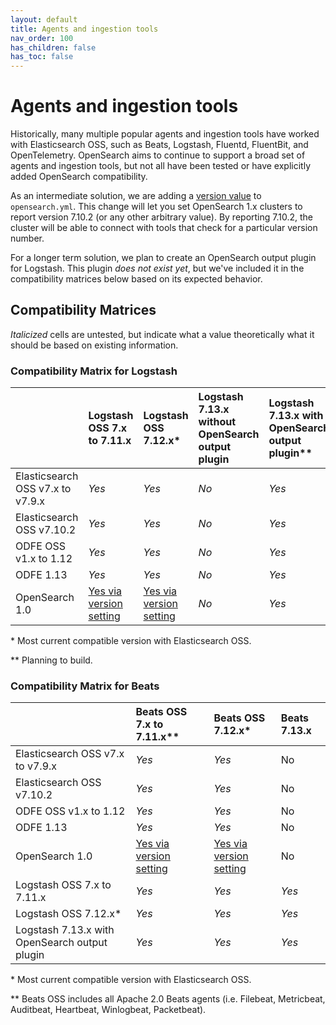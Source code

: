 ```yaml
---
layout: default
title: Agents and ingestion tools
nav_order: 100
has_children: false
has_toc: false
---
```


# Agents and ingestion tools

Historically, many multiple popular agents and ingestion tools have worked with Elasticsearch OSS, such as Beats, Logstash, Fluentd, FluentBit, and OpenTelemetry. OpenSearch aims to continue to support a broad set of agents and ingestion tools, but not all have been tested or have explicitly added OpenSearch compatibility.

As an intermediate solution, we are adding a [version value](https://github.com/opensearch-project/OpenSearch/issues/693) to `opensearch.yml`. This change will let you set OpenSearch 1.x clusters to report version 7.10.2 (or any other arbitrary value). By reporting 7.10.2, the cluster will be able to connect with tools that check for a particular version number.

For a longer term solution, we plan to create an OpenSearch output plugin for Logstash. This plugin *does not exist yet*, but we've included it in the compatibility matrices below based on its expected behavior.


## Compatibility Matrices

*Italicized* cells are untested, but indicate what a value theoretically what it should be based on existing information.


### Compatibility Matrix for Logstash

| | Logstash OSS 7.x to 7.11.x | Logstash OSS 7.12.x\* | Logstash 7.13.x without OpenSearch output plugin | Logstash 7.13.x with OpenSearch output plugin\*\* |
| :---| :--- | :--- | :--- | :--- |
| Elasticsearch OSS v7.x to v7.9.x | *Yes* | *Yes* | *No* | *Yes* |
| Elasticsearch OSS v7.10.2 | *Yes* | *Yes* | *No* | *Yes* |
| ODFE OSS v1.x to 1.12 | *Yes* | *Yes* | *No* | *Yes* |
| ODFE 1.13 | *Yes* | *Yes* | *No* | *Yes* |
| OpenSearch 1.0 | [Yes via version setting](https://github.com/opensearch-project/OpenSearch/issues/693) | [Yes via version setting](https://github.com/opensearch-project/OpenSearch/issues/693) | *No* | *Yes* |

\* Most current compatible version with Elasticsearch OSS.

\*\* Planning to build.


### Compatibility Matrix for Beats

| | Beats OSS 7.x to 7.11.x\*\* | Beats OSS 7.12.x\* | Beats 7.13.x |
| :--- | :--- | :--- | :--- |
| Elasticsearch OSS v7.x to v7.9.x | *Yes* | *Yes* | No |
| Elasticsearch OSS v7.10.2 | *Yes* | *Yes* | No |
| ODFE OSS v1.x to 1.12 | *Yes* | *Yes* | No |
| ODFE 1.13 | *Yes* | *Yes* | No |
| OpenSearch 1.0 | [Yes via version setting](https://github.com/opensearch-project/OpenSearch/issues/693) | [Yes via version setting](https://github.com/opensearch-project/OpenSearch/issues/693) | No |
| Logstash OSS 7.x to 7.11.x | *Yes* | *Yes* | *Yes* |
| Logstash OSS 7.12.x\* | *Yes* | *Yes* | *Yes* |
| Logstash 7.13.x with OpenSearch output plugin | *Yes* | *Yes* | *Yes* |

\* Most current compatible version with Elasticsearch OSS.

\*\* Beats OSS includes all Apache 2.0 Beats agents (i.e. Filebeat, Metricbeat, Auditbeat, Heartbeat, Winlogbeat, Packetbeat).
